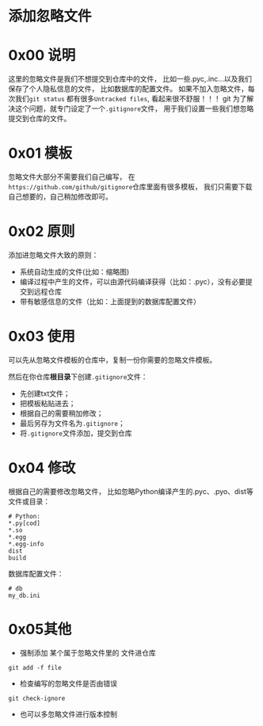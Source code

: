 添加忽略文件
==

>
>

# 0x00 说明

这里的忽略文件是我们不想提交到仓库中的文件，
比如一些.pyc,.inc...以及我们保存了个人隐私信息的文件，
比如数据库的配置文件。
如果不加入忽略文件，每次我们`git status` 都有很多`Untracked files`,
看起来很不舒服！！！
git 为了解决这个问题，就专门设定了一个`.gitignore`文件，
用于我们设置一些我们想忽略提交到仓库的文件。

# 0x01 模板

忽略文件大部分不需要我们自己编写，
在`https://github.com/github/gitignore`仓库里面有很多模板，
我们只需要下载自己想要的，自己稍加修改即可。

# 0x02 原则

添加进忽略文件大致的原则：

+ 系统自动生成的文件(比如：缩略图)
+ 编译过程中产生的文件，可以由源代码编译获得（比如：.pyc），没有必要提交到远程仓库
+ 带有敏感信息的文件（比如：上面提到的数据库配置文件）

# 0x03 使用

可以先从忽略文件模板的仓库中，复制一份你需要的忽略文件模板。

然后在你仓库**根目录**下创建`.gitignore`文件：

+ 先创建txt文件；
+ 把模板粘贴进去；
+ 根据自己的需要稍加修改；
+ 最后另存为文件名为`.gitignore`；
+ 将`.gitignore`文件添加，提交到仓库

# 0x04 修改

根据自己的需要修改忽略文件，
比如忽略Python编译产生的.pyc、.pyo、dist等文件或目录：
```
# Python:
*.py[cod]
*.so
*.egg
*.egg-info
dist
build
```
数据库配置文件：
```
# db
my_db.ini
```

# 0x05其他

+ 强制添加 某个属于忽略文件里的 文件进仓库

```
git add -f file
```

+ 检查编写的忽略文件是否由错误

```
git check-ignore
```

+ 也可以多忽略文件进行版本控制


